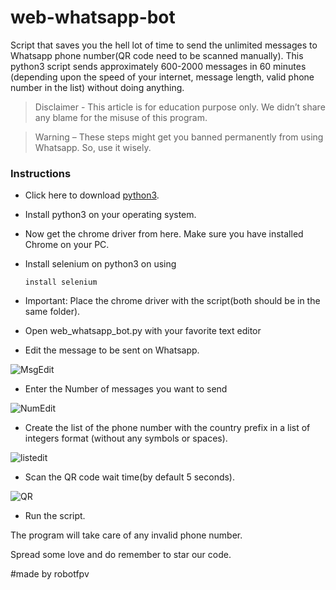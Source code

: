 # web-whatsapp-bot
Script that saves you the hell lot of time to send the unlimited messages to Whatsapp phone number(QR code need to be scanned manually). This python3 script sends approximately 600-2000 messages in 60 minutes (depending upon the speed of your internet, message length, valid phone number in the list) without doing anything.

   >Disclaimer - This article is for education purpose only. We didn’t share any blame for the misuse of this program.

   >Warning – These steps might get you banned permanently from using Whatsapp. So, use it wisely.

### Instructions

* Click here to download [python3](https://www.python.org/downloads/).

* Install python3 on your operating system.

* Now get the chrome driver from here. Make sure you have installed Chrome on your PC.

* Install selenium on python3 on using

  `install selenium`

* Important: Place the chrome driver with the script(both should be in the same folder).

* Open web_whatsapp_bot.py with your favorite text editor

* Edit the message to be sent on Whatsapp.


![MsgEdit](https://github.com/robotfpv/web-whatsapp-bot/blob/master/images/msg.png)



* Enter the Number of messages you want to send


![NumEdit](https://github.com/robotfpv/web-whatsapp-bot/blob/master/images/msgno.png)



* Create the list of the phone number with the country prefix in a list of integers format (without any symbols or spaces).


![listedit](https://github.com/robotfpv/web-whatsapp-bot/blob/master/images/list.png)



* Scan the QR code wait time(by default 5 seconds).


![QR](https://github.com/robotfpv/web-whatsapp-bot/blob/master/images/Capture1.png)

* Run the script.




The program will take care of any invalid phone number.

Spread some love and do remember to star our code.

#made by robotfpv

